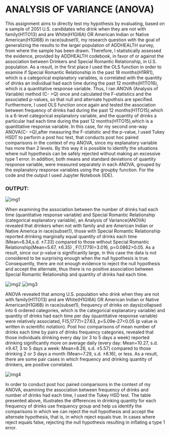 # ANALYSIS OF VARIANCE (ANOVA)

This assignment aims to directly test my hypothesis by evaluating, based on a sample of 2051 U.S. candidates who drink when they are not with family(H1TO13) and are White(H1GI6A) OR 
American Indian or Native American(H1GI6B) in race(subset1), my research question with the goal of generalizing the results to the larger population of ADDHEALTH survey, from where the 
sample has been drawn. Therefore, I statistically assessed the evidence, provided by  ADDHEALTH codebook, in favor of or against the association between Drinkers and Special Romantic 
Relationship, in U.S. population. As a result, in the first place I used the OLS function in order to examine if Special Romantic Relationship in the past 18 months(H1RR1), which is a 
categorical explanatory variables, is correlated with the quantity of drinks an individual had each time during the past 12 months(H1TO16), which is a quantitative response variable. Thus, 
I ran ANOVA (Analysis of Variable) method (C- >Q) once and calculated the F-statistics and the associated p-values, so that null and alternate hypothsis are specified. Furthermore, I used 
OLS function once again and tested the association between frequency of drinks had during the past 12 months(H1TO15),which is a 6-level categorical explanatory variable, and the quantity 
of drinks a particular had each time during the past 12 months(H1TO15),which is a quantitative response variable. In this case, for my second one-way ANOVA(C- >Q),after measuring the 
F-statistic and the p-value, I used Tukey HSDT to perform a post hoc test, that conducts post hoc paired comparisons in the context of my ANOVA, since my explanatory variable has more 
than 2 levels. By this way it is possible to identify the situations where null hypothesis can be safely rejected without making an excessive type 1 error. In addition, both means and 
standard deviations of quantity response variable, were measured separately in each ANOVA, grouped by the explanatory response variables using the groupby function. For the code and the 
output I used Jupyter Notebook (IDE).

### OUTPUT:
![img1](https://64.media.tumblr.com/dd3d048548de2468784ccb98860df492/79980301fee51d7c-70/s1280x1920/92cf454c55e675edd6e6f317d32bf1580783d66f.png)

When examining the association between the number of drinks had each time (quantitative response variable) and Special Romantic Relationship (categorical explanatory variable), an Analysis 
of Variance(ANOVA) revealed that drinkers when not with family and are American Indian or Native America in race(subset1), those with Special Romantic Relationship reported drinking 
marginally equal quantity of drinks each time (Mean=6.34,s.d.  ±7.33) compared to those without Special Romantic Relationship(Mean=5.67,  ±6.35) , F(1,1779)=3.016, p=0.0862>0.05. As a 
result, since our p-value is significantly large, in this case the data is not considered to be surprising enough when the null hypothesis is true. Consequently, there are not enough 
evidence to reject the null hypothesis and accept the alternate, thus there is no positive association between Special Romantic Relationship and quantity of drinks had each time.

![img2](https://64.media.tumblr.com/bc321158b60e9f62e22059c4007cb8dc/79980301fee51d7c-1d/s1280x1920/1be05cb254103635ffb1f982d00bb58fb83dc788.png)
![img3](https://64.media.tumblr.com/e1130eac2006a8422de50f4da73f5188/79980301fee51d7c-ee/s640x960/bbd39d53f3e15387975c474cd6d05b2f5f21b719.png)

ANOVA revealed that among U.S. population who drink when they are not with family(H1TO13) and are White(H1GI6A) OR American Indian or Native American(H1GI6B) in race(subset1), frequency of 
drinks on days(collapsed into 6 ordered categories, which is the categorical explanatory variable) and quantity of drinks had each time per day (quantitative response variable) were 
relatively associated, F(5,1777)=27.63, p=5.09e-27<0.05 (p value is written in scientific notation). Post hoc comparisons of mean number of drinks each time by pairs of drinks frequency 
categories, revealed that those individuals drinking every day (or 3 to 5 days a week) reported drinking significantly more on average daily (every day: Mean=10.27, s.d.  ±9.47, 3 to 5 days 
a week: Mean=8.26, s.d.  ±5.57)  compared to those drinking 2 or 3 days a month (Mean=7.29, s.d.  ±8.16), or less. As a result, there are some pair cases in which frequency and drinking 
quantity of drinkers, are positive correlated.

![img4](https://64.media.tumblr.com/88a8888333d1ae3c126e69e04ed001b7/79980301fee51d7c-40/s540x810/6cce887a86c47a2e3739d681d3334839bc0ee2e5.png)

In order to conduct post hoc paired comparisons in the context of my ANOVA, examining the association between frequency of drinks and number of drinks had each time, I used the Tukey HSD 
test. The table presented above, illustrates the differences in drinking quantity for each frequency of drinks use frequency group and help us identify the comparisons in which we can 
reject the null hypothesis and accept the alternate hypothesis, that is, in which reject equals true. In cases where reject equals false, rejecting the null hypothesis resulting in 
inflating a type 1 error.